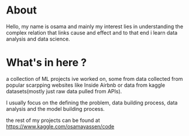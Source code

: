 # About

Hello,  my name is osama and mainly my interest lies in understanding the complex relation that links cause and effect and to that end i learn data analysis and data science.

# What's in here ?

a collection of ML projects ive worked on, some from data collected from popular scarpping websites like Inside Airbnb or data from kaggle datasets(mostly just raw data pulled from APIs).

I usually focus on the defining the problem, data building process, data analysis and the model building process.

the rest of my projects can be found at https://www.kaggle.com/osamayassen/code

